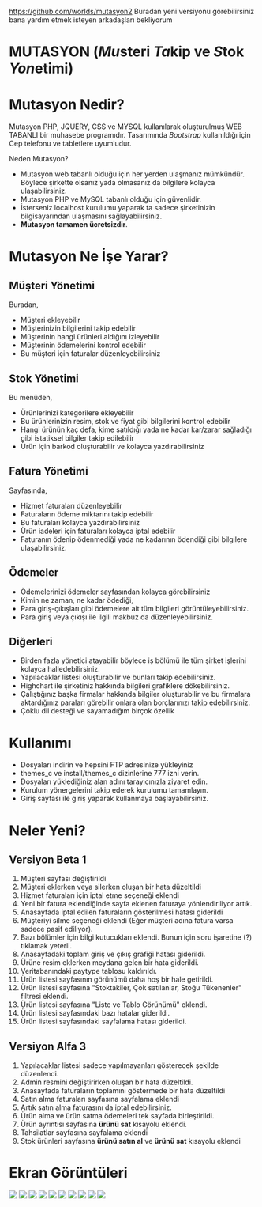 https://github.com/worlds/mutasyon2
Buradan yeni versiyonu görebilirsiniz bana yardım etmek isteyen arkadaşları bekliyorum


MUTASYON (*Mu*steri *Ta*kip ve *S*tok *Yon*etimi)
=================================================

Mutasyon Nedir?
===============
Mutasyon PHP, JQUERY, CSS ve MYSQL kullanılarak oluşturulmuş WEB TABANLI bir muhasebe programıdır. Tasarımında *Bootstrap* kullanıldığı için Cep telefonu ve tabletlere uyumludur.

Neden Mutasyon?
- Mutasyon web tabanlı olduğu için her yerden ulaşmanız mümkündür. Böylece şirkette olsanız yada olmasanız da bilgilere kolayca ulaşabilirsiniz.
- Mutasyon PHP ve MySQL tabanlı olduğu için güvenlidir.
- İsterseniz localhost kurulumu yaparak ta sadece şirketinizin bilgisayarından ulaşmasını sağlayabilirsiniz.
- **Mutasyon tamamen ücretsizdir**.

Mutasyon Ne İşe Yarar?
======================

Müşteri Yönetimi
----------------
Buradan,
- Müşteri ekleyebilir
- Müşterinizin bilgilerini takip edebilir
- Müşterinin hangi ürünleri aldığını izleyebilir
- Müşterinin ödemelerini kontrol edebilir
- Bu müşteri için faturalar düzenleyebilirsiniz

Stok Yönetimi
-------------
Bu menüden,
- Ürünlerinizi kategorilere ekleyebilir
- Bu ürünlerinizin resim, stok ve fiyat gibi bilgilerini kontrol edebilir
- Hangi ürünün kaç defa, kime satıldığı yada ne kadar kar/zarar sağladığı gibi istatiksel bilgiler takip edilebilir
- Ürün için barkod oluşturabilir ve kolayca yazdırabilirsiniz

Fatura Yönetimi
---------------
Sayfasında,
- Hizmet faturaları düzenleyebilir
- Faturaların ödeme miktarını takip edebilir
- Bu faturaları kolayca yazdırabilirsiniz
- Ürün iadeleri için faturaları kolayca iptal edebilir
- Faturanın ödenip ödenmediği yada ne kadarının ödendiği gibi bilgilere ulaşabilirsiniz.

Ödemeler
--------
- Ödemelerinizi ödemeler sayfasından kolayca görebilirsiniz
- Kimin ne zaman, ne kadar ödediği,
- Para giriş-çıkışları gibi ödemelere ait tüm bilgileri görüntüleyebilirsiniz.
- Para giriş veya çıkışı ile ilgili makbuz da düzenleyebilirsiniz.

Diğerleri
---------
- Birden fazla yönetici atayabilir böylece iş bölümü ile tüm şirket işlerini kolayca halledebilirsiniz.
- Yapılacaklar listesi oluşturabilir ve bunları takip edebilirsiniz.
- Highchart ile şirketiniz hakkında bilgileri grafiklere dökebilirsiniz.
- Çalıştığınız başka firmalar hakkında bilgiler oluşturabilir ve bu firmalara aktardığınız paraları görebilir onlara olan borçlarınızı takip edebilirsiniz.
- Çoklu dil desteği
ve sayamadığım birçok özellik

Kullanımı
=========
- Dosyaları indirin ve hepsini FTP adresinize yükleyiniz
- themes_c ve install/themes_c dizinlerine 777 izni verin.
- Dosyaları yüklediğiniz alan adını tarayıcınızla ziyaret edin.
- Kurulum yönergelerini takip ederek kurulumu tamamlayın.
- Giriş sayfası ile giriş yaparak kullanmaya başlayabilirsiniz.

Neler Yeni?
===========

Versiyon Beta 1
---------------
1. Müşteri sayfası değiştirildi
2. Müşteri eklerken veya silerken oluşan bir hata düzeltildi
3. Hizmet faturaları için iptal etme seçeneği eklendi
4. Yeni bir fatura eklendiğinde sayfa eklenen faturaya yönlendiriliyor artık.
5. Anasayfada iptal edilen faturaların gösterilmesi hatası giderildi
6. Müşteriyi silme seçeneği eklendi (Eğer müşteri adına fatura varsa sadece pasif ediliyor).
7. Bazı bölümler için bilgi kutucukları eklendi. Bunun için soru işaretine (?) tıklamak yeterli.
8. Anasayfadaki toplam giriş ve çıkış grafiği hatası giderildi.
9. Ürüne resim eklerken meydana gelen bir hata giderildi.
10. Veritabanındaki paytype tablosu kaldırıldı.
11. Ürün listesi sayfasının görünümü daha hoş bir hale getirildi.
12. Ürün listesi sayfasına "Stoktakiler, Çok satılanlar, Stoğu Tükenenler" filtresi eklendi.
13. Ürün listesi sayfasına "Liste ve Tablo Görünümü" eklendi.
14. Ürün listesi sayfasındaki bazı hatalar giderildi.
15. Ürün listesi sayfasındaki sayfalama hatası giderildi.

Versiyon Alfa 3
---------------
1. Yapılacaklar listesi sadece yapılmayanları gösterecek şekilde düzenlendi.
2. Admin resmini değiştirirken oluşan bir hata düzeltildi.
3. Anasayfada faturaların toplamını göstermede bir hata düzeltildi
4. Satın alma faturaları sayfasına sayfalama eklendi
5. Artık satın alma faturasını da iptal edebilirsiniz.
6. Ürün alma ve ürün satma ödemeleri tek sayfada birleştirildi.
7. Ürün ayrıntısı sayfasına **ürünü sat** kısayolu eklendi.
8. Tahsilatlar sayfasına sayfalama eklendi
9. Stok ürünleri sayfasına **ürünü satın al** ve **ürünü sat** kısayolu eklendi


Ekran Görüntüleri
=================
![ ](https://imagizer.imageshack.us/v2/348x379q90/922/NG4h9e.png)
![ ](https://imagizer.imageshack.us/v2/821x392q90/923/3sz46I.png)
![ ](https://imagizer.imageshack.us/v2/821x392q90/924/e4pGY5.png)
![ ](https://imagizer.imageshack.us/v2/821x392q90/923/IWI6TP.png)
![ ](https://imagizer.imageshack.us/v2/821x392q90/921/gt9W0e.png)
![ ](https://imagizer.imageshack.us/v2/821x392q90/924/klWEpp.png)
![ ](https://imagizer.imageshack.us/v2/821x392q90/922/SMB8sL.png)
![ ](https://imagizer.imageshack.us/v2/821x392q90/921/WqOlkZ.png)
![ ](https://imagizer.imageshack.us/v2/821x392q90/924/YZ8fAq.png)
![ ](https://imagizer.imageshack.us/v2/821x389q90/924/6uzsqh.png)
